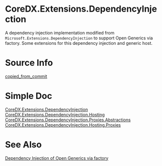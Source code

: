 # CoreDX.Extensions.DependencyInjection

A dependency injection implementation modified from `Microsoft.Extensions.DependencyInjection` to support Open Generics via factory.
Some extensions for this dependency injection and generic host.

# Source Info
[copied_from_commit](./CoreDX.Extensions.DependencyInjection/copied_from_commit.txt)

# Simple Doc
[CoreDX.Extensions.DependencyInjection](./CoreDX.Extensions.DependencyInjection/readme.md)
[CoreDX.Extensions.DependencyInjection.Hosting](./CoreDX.Extensions.DependencyInjection.Hosting/readme.md)
[CoreDX.Extensions.DependencyInjection.Proxies.Abstractions](./CoreDX.Extensions.DependencyInjection.Proxies.Abstractions/readme.md)
[CoreDX.Extensions.DependencyInjection.Hosting.Proxies](./CoreDX.Extensions.DependencyInjection.Hosting.Proxies/readme.md)

# See Also
[Dependency Injection of Open Generics via factory](https://github.com/dotnet/runtime/issues/41050 "Dependency Injection of Open Generics via factory")